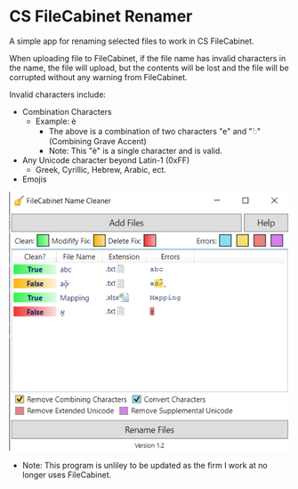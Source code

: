 ﻿# CS FileCabinet Renamer

A simple app for renaming selected files to work in CS FileCabinet.

When uploading file to FileCabinet, if the file name has invalid characters in the name, the file
will upload, but the contents will be lost and the file will be corrupted without any warning from FileCabinet.

Invalid characters include:
- Combination Characters
	- Example: è
		- The above is a combination of two characters "e" and "̀◌" (Combining Grave Accent)
		- Note: This "è" is a single character and is valid.
- Any Unicode character beyond Latin-1 (0xFF)
	- Greek, Cyrillic, Hebrew, Arabic, ect.
- Emojis

![Image showing main window of the application.](Preview.png "Preview of main window")

- Note: This program is unliley to be updated as the firm I work at no longer uses FileCabinet.
